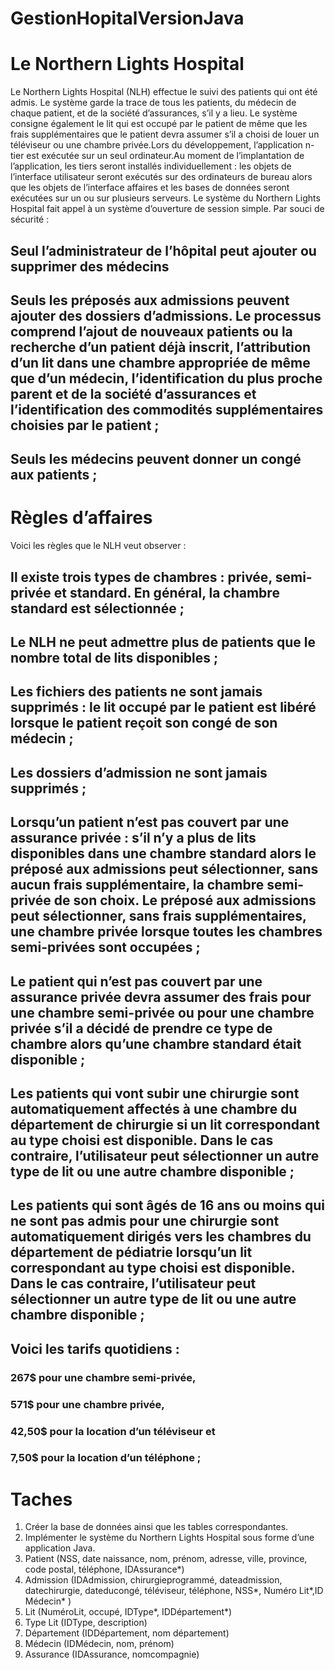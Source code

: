 # GestionHopitalVersionJava 
# Le Northern Lights Hospital
Le Northern Lights Hospital (NLH) effectue le suivi des patients qui ont été admis. Le système garde la trace de tous les patients, du médecin de chaque patient, et de la société d’assurances, s’il y a lieu. Le système consigne également le lit qui est occupé par le patient de même que les frais supplémentaires que le patient devra assumer s’il a choisi de louer un téléviseur ou une chambre privée.Lors du développement, l’application n-tier est exécutée sur un seul ordinateur.Au moment de l’implantation de l’application, les tiers seront installés individuellement : les objets de l’interface utilisateur seront exécutés sur des ordinateurs de bureau alors que les objets de l’interface affaires et les bases de données seront exécutées sur un ou sur plusieurs serveurs.
Le système du Northern Lights Hospital fait appel à un système d’ouverture de session simple. Par souci de sécurité :
## Seul l’administrateur de l’hôpital peut ajouter ou supprimer des médecins
## Seuls les préposés aux admissions peuvent ajouter des dossiers d’admissions. Le processus comprend l’ajout de nouveaux patients ou la recherche d’un patient déjà inscrit, l’attribution d’un lit dans une chambre appropriée de même que d’un médecin, l’identification du plus proche parent et de la société d’assurances et l’identification des commodités supplémentaires choisies par le patient ;
## Seuls les médecins peuvent donner un congé aux patients ;
# Règles d’affaires
Voici les règles que le NLH veut observer :
## Il existe trois types de chambres : privée, semi-privée et standard. En général, la chambre standard est sélectionnée ;
## Le NLH ne peut admettre plus de patients que le nombre total de lits disponibles ;
## Les fichiers des patients ne sont jamais supprimés : le lit occupé par le patient est libéré lorsque le patient reçoit son congé de son médecin ;
## Les dossiers d’admission ne sont jamais supprimés ;
## Lorsqu’un patient n’est pas couvert par une assurance privée : s’il n’y a plus de lits disponibles dans une chambre standard alors le préposé aux admissions peut sélectionner, sans aucun frais supplémentaire, la chambre semi-privée de son choix. Le préposé aux admissions peut sélectionner, sans frais supplémentaires, une chambre privée lorsque toutes les chambres semi-privées sont occupées ;
## Le patient qui n’est pas couvert par une assurance privée devra assumer des frais pour une chambre semi-privée ou pour une chambre privée s’il a décidé de prendre ce type de chambre alors qu’une chambre standard était disponible ;
## Les patients qui vont subir une chirurgie sont automatiquement affectés à une chambre du département de chirurgie si un lit correspondant au type choisi est disponible. Dans le cas contraire, l’utilisateur peut sélectionner un autre type de lit ou une autre chambre disponible ;
## Les patients qui sont âgés de 16 ans ou moins qui ne sont pas admis pour une chirurgie sont automatiquement dirigés vers les chambres du département de pédiatrie lorsqu’un lit correspondant au type choisi est disponible. Dans le cas contraire, l’utilisateur peut sélectionner un autre type de lit ou une autre chambre disponible ;
## Voici les tarifs quotidiens : 
### 267$ pour une chambre semi-privée, 
### 571$ pour une chambre privée, 
### 42,50$ pour la location d’un téléviseur et
### 7,50$ pour la location d’un téléphone ;
# Taches
1. Créer la base de données ainsi que les tables correspondantes.
2. Implémenter le système du Northern Lights Hospital sous forme d’une application Java.
1. Patient (NSS, date naissance, nom, prénom, adresse, ville, province, code postal, téléphone,
IDAssurance*)
2. Admission (IDAdmission, chirurgieprogrammé, dateadmission, datechirurgie, dateducongé, téléviseur, téléphone, NSS*, Numéro Lit*,ID Médecin* )
3. Lit (NuméroLit, occupé, IDType*, IDDépartement*)
4. Type Lit (IDType, description)
5. Département (IDDépartement, nom département)
6. Médecin (IDMédecin, nom, prénom)
7. Assurance (IDAssurance, nomcompagnie)
